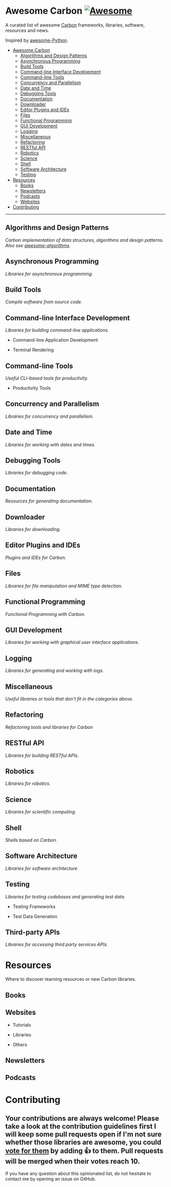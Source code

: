 # Awesome Carbon [![Awesome](https://cdn.rawgit.com/sindresorhus/awesome/d7305f38d29fed78fa85652e3a63e154dd8e8829/media/badge.svg)](https://github.com/sindresorhus/awesome)

A curated list of awesome [Carbon](https://github.com/carbon-language/carbon-lang) frameworks, libraries, software, resources and news.

Inspired by [awesome-Python](https://github.com/ziadoz/awesome-php).

- [Awesome Carbon](#awesome-Carbon)
  - [Algorithms and Design Patterns](#algorithms-and-design-patterns)
  - [Asynchronous Programming](#asynchronous-programming)
  - [Build Tools](#build-tools)
  - [Command-line Interface Development](#command-line-interface-development)
  - [Command-line Tools](#command-line-tools)
  - [Concurrency and Parallelism](#concurrency-and-parallelism)
  - [Date and Time](#date-and-time)
  - [Debugging Tools](#debugging-tools)
  - [Documentation](#documentation)
  - [Downloader](#downloader)
  - [Editor Plugins and IDEs](#editor-plugins-and-ides)
  - [Files](#files)
  - [Functional Programming](#functional-programming)
  - [GUI Development](#gui-development)
  - [Logging](#logging)
  - [Miscellaneous](#miscellaneous)
  - [Refactoring](#refactoring)
  - [RESTful API](#restful-api)
  - [Robotics](#robotics)
  - [Science](#science)
  - [Shell](#shell)
  - [Software Architecture](#software-architecture)
  - [Testing](#testing)
- [Resources](#resources)
  - [Books](#books)
  - [Newsletters](#newsletters)
  - [Podcasts](#podcasts)
  - [Websites](#websites)
- [Contributing](#contributing)

---

## Algorithms and Design Patterns

*Carbon implementation of data structures, algorithms and design patterns. Also see [awesome-algorithms](https://github.com/tayllan/awesome-algorithms).*

## Asynchronous Programming

*Libraries for asynchronous programming.*

## Build Tools

*Compile software from source code.*

## Command-line Interface Development

*Libraries for building command-line applications.*

- Command-line Application Development

- Terminal Rendering

## Command-line Tools

*Useful CLI-based tools for productivity.*

- Productivity Tools

## Concurrency and Parallelism

*Libraries for concurrency and parallelism.*

## Date and Time

*Libraries for working with dates and times.*

## Debugging Tools

*Libraries for debugging code.*

## Documentation

*Resources for generating documentation.*

## Downloader

*Libraries for downloading.*

## Editor Plugins and IDEs

*Plugins and IDEs for Carbon.*

## Files

*Libraries for file manipulation and MIME type detection.*

## Functional Programming

*Functional Programming with Carbon.*

## GUI Development

*Libraries for working with graphical user interface applications.*

## Logging

*Libraries for generating and working with logs.*

## Miscellaneous

*Useful libraries or tools that don't fit in the categories above.*

## Refactoring

*Refactoring tools and libraries for Carbon*

## RESTful API

*Libraries for building RESTful APIs.*

## Robotics

*Libraries for robotics.*

## Science

*Libraries for scientific computing.*

## Shell

*Shells based on Carbon.*

## Software Architecture

*Libraries for software architecture.*

## Testing

*Libraries for testing codebases and generating test data.*

- Testing Frameworks

- Test Data Generation

## Third-party APIs

*Libraries for accessing third party services APIs.*

# Resources

Where to discover learning resources or new Carbon libraries.

## Books

## Websites

- Tutorials

- Libraries

- Others

## Newsletters

## Podcasts

# Contributing

Your contributions are always welcome! Please take a look at the contribution guidelines first
I will keep some pull requests open if I'm not sure whether those libraries are awesome, you could [vote for them](https://github.com/AbTrax/awesome-carbon/pulls) by adding :+1: to them. Pull requests will be merged when their votes reach **10**.
---

If you have any question about this opinionated list, do not hesitate to contact me by opening an issue on GitHub.
